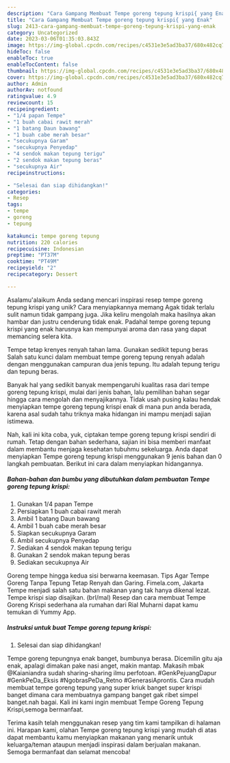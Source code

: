 ```yaml
---
description: "Cara Gampang Membuat Tempe goreng tepung krispi{ yang Enak"
title: "Cara Gampang Membuat Tempe goreng tepung krispi{ yang Enak"
slug: 2413-cara-gampang-membuat-tempe-goreng-tepung-krispi-yang-enak
category: Uncategorized
date: 2023-03-06T01:35:03.843Z
image: https://img-global.cpcdn.com/recipes/c4531e3e5ad3ba37/680x482cq70/tempe-goreng-tepung-krispi-foto-resep-utama.jpg
hideToc: false
enableToc: true
enableTocContent: false
thumbnail: https://img-global.cpcdn.com/recipes/c4531e3e5ad3ba37/680x482cq70/tempe-goreng-tepung-krispi-foto-resep-utama.jpg
cover: https://img-global.cpcdn.com/recipes/c4531e3e5ad3ba37/680x482cq70/tempe-goreng-tepung-krispi-foto-resep-utama.jpg
author: Admin
authorAv: notfound
ratingvalue: 4.9
reviewcount: 15
recipeingredient:
- "1/4 papan Tempe"
- "1 buah cabai rawit merah"
- "1 batang Daun bawang"
- "1 buah cabe merah besar"
- "secukupnya Garam"
- "secukupnya Penyedap"
- "4 sendok makan tepung terigu"
- "2 sendok makan tepung beras"
- "secukupnya Air"
recipeinstructions:

- "Selesai dan siap dihidangkan!"
categories:
- Resep
tags:
- tempe
- goreng
- tepung

katakunci: tempe goreng tepung 
nutrition: 220 calories
recipecuisine: Indonesian
preptime: "PT37M"
cooktime: "PT49M"
recipeyield: "2"
recipecategory: Dessert

---
```



Asalamu'alaikum Anda sedang mencari inspirasi resep tempe goreng tepung krispi yang unik? Cara menyiapkannya memang Agak tidak terlalu sulit namun tidak gampang juga. Jika keliru mengolah maka hasilnya akan hambar dan justru cenderung tidak enak. Padahal tempe goreng tepung krispi yang enak harusnya kan mempunyai aroma dan rasa yang dapat memancing selera kita.


Tempe tetap krenyes renyah tahan lama. Gunakan sedikit tepung beras Salah satu kunci dalam membuat tempe goreng tepung renyah adalah dengan menggunakan campuran dua jenis tepung. Itu adalah tepung terigu dan tepung beras.

Banyak hal yang sedikit banyak mempengaruhi kualitas rasa dari tempe goreng tepung krispi, mulai dari jenis bahan, lalu pemilihan bahan segar hingga cara mengolah dan menyajikannya. Tidak usah pusing kalau hendak menyiapkan tempe goreng tepung krispi enak di mana pun anda berada, karena asal sudah tahu triknya maka hidangan ini mampu menjadi sajian istimewa.


Nah, kali ini kita coba, yuk, ciptakan tempe goreng tepung krispi sendiri di rumah. Tetap dengan bahan sederhana, sajian ini bisa memberi manfaat dalam membantu menjaga kesehatan tubuhmu sekeluarga. Anda dapat menyiapkan Tempe goreng tepung krispi menggunakan 9 jenis bahan dan 0 langkah pembuatan. Berikut ini cara dalam menyiapkan hidangannya.

<!--inarticleads1-->

##### Bahan-bahan dan bumbu yang dibutuhkan dalam pembuatan Tempe goreng tepung krispi:

1. Gunakan 1/4 papan Tempe
1. Persiapkan 1 buah cabai rawit merah
1. Ambil 1 batang Daun bawang
1. Ambil 1 buah cabe merah besar
1. Siapkan secukupnya Garam
1. Ambil secukupnya Penyedap
1. Sediakan 4 sendok makan tepung terigu
1. Gunakan 2 sendok makan tepung beras
1. Sediakan secukupnya Air


Goreng tempe hingga kedua sisi berwarna keemasan. Tips Agar Tempe Goreng Tanpa Tepung Tetap Renyah dan Garing. Fimela.com, Jakarta Tempe menjadi salah satu bahan makanan yang tak hanya dikenal lezat. Tempe krispi siap disajikan. (brl/mal) Resep dan cara membuat Tempe Goreng Krispi sederhana ala rumahan dari Rial Muharni dapat kamu temukan di Yummy App. 

<!--inarticleads2-->

##### Instruksi untuk buat Tempe goreng tepung krispi:


1. Selesai dan siap dihidangkan!

Tempe goreng tepungnya enak banget, bumbunya berasa. Dicemilin gitu aja enak, apalagi dimakan pake nasi anget, makin mantap. Makasih mbak @Kaianiandra sudah sharing-sharing ilmu perfotoan. #GenkPejuangDapur #GenkPeDa_Eksis #NgobrasPeDa_Retno #GenerasiAprontis. Cara mudah membuat tempe goreng tepung yang super kriuk banget super krispi banget dimana cara membuatnya gampang banget gak ribet simpel banget.nah bagai. Kali ini kami ingin membuat Tempe Goreng Tepung Krispi,semoga bermanfaat. 

Terima kasih telah menggunakan resep yang tim kami tampilkan di halaman ini. Harapan kami, olahan Tempe goreng tepung krispi yang mudah di atas dapat membantu kamu menyiapkan makanan yang menarik untuk keluarga/teman ataupun menjadi inspirasi dalam berjualan makanan. Semoga bermanfaat dan selamat mencoba!
